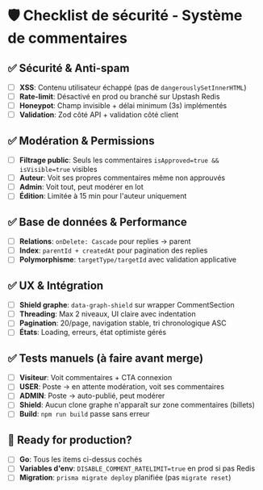 # 🛡️ Checklist de sécurité - Système de commentaires

## ✅ Sécurité & Anti-spam

- [ ] **XSS**: Contenu utilisateur échappé (pas de `dangerouslySetInnerHTML`)
- [ ] **Rate-limit**: Désactivé en prod ou branché sur Upstash Redis
- [ ] **Honeypot**: Champ invisible + délai minimum (3s) implémentés
- [ ] **Validation**: Zod côté API + validation côté client

## ✅ Modération & Permissions

- [ ] **Filtrage public**: Seuls les commentaires `isApproved=true && isVisible=true` visibles
- [ ] **Auteur**: Voit ses propres commentaires même non approuvés
- [ ] **Admin**: Voit tout, peut modérer en lot
- [ ] **Édition**: Limitée à 15 min pour l'auteur uniquement

## ✅ Base de données & Performance

- [ ] **Relations**: `onDelete: Cascade` pour replies → parent
- [ ] **Index**: `parentId + createdAt` pour pagination des replies
- [ ] **Polymorphisme**: `targetType/targetId` avec validation applicative

## ✅ UX & Intégration

- [ ] **Shield graphe**: `data-graph-shield` sur wrapper CommentSection
- [ ] **Threading**: Max 2 niveaux, UI claire avec indentation
- [ ] **Pagination**: 20/page, navigation stable, tri chronologique ASC
- [ ] **États**: Loading, erreurs, état optimiste gérés

## ✅ Tests manuels (à faire avant merge)

- [ ] **Visiteur**: Voit commentaires + CTA connexion
- [ ] **USER**: Poste → en attente modération, voit ses commentaires
- [ ] **ADMIN**: Poste → auto-publié, peut modérer
- [ ] **Shield**: Aucun clone graphe n'apparaît sur zone commentaires (billets)
- [ ] **Build**: `npm run build` passe sans erreur

## 🚀 Ready for production?

- [ ] **Go**: Tous les items ci-dessus cochés
- [ ] **Variables d'env**: `DISABLE_COMMENT_RATELIMIT=true` en prod si pas Redis
- [ ] **Migration**: `prisma migrate deploy` planifiée (pas `migrate reset`)
